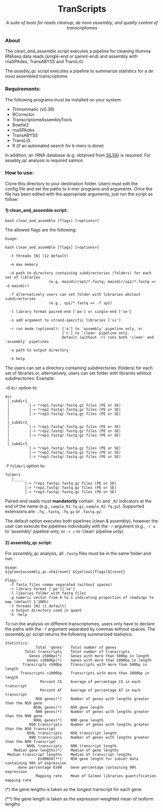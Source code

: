 <h1 align="center">TranScripts</h1>
<div align="center">

<i>A suite of tools for reads cleanup, de novo assembly, and quality control of transcriptomes</i>
</div>

### About
The _clean_and_assemble_ script executes a pipeline for cleaning Illumina RNAseq data reads (single-end or paired-end) and assembly with rnaSPAdes, TransABYSS and TransLiG.

The _assebly_qc_ script executes a pipeline to summarize statistics for a *de novo* assembled transcriptome

### Requirements:
The following programs must be installed on your system:
- Trimommatic (v0.39)
- RCorrector
- TranscriptomeAssemblyTools
- Bowtie2
- rnaSPAdes
- TransABYSS
- TransLiG
- R (if an automated search for k-mers is done)

In addition, an rRNA database (e.g. obtained from [SILVA](https://www.arb-silva.de/)) is required.
For assebly_qc analysis is required salmon

### How to use:
Clone this directory to your destination folder. Users must edit the config.file and set the paths to k-mer programs and arguments. Once the file has been edited with the appropriate arguments, just run the script as follow:

#### 1) clean_and_assemble script:

```
bash clean_and_assemble [flags] [<options>]
```
The allowed flags are the following:

```
Usage:

bash clean_and_assemble [flags] [<options>]

  -t threads [N] (12 default)
  
  -m max memory
  
  -d path to directory containing subdirectories (folders) for each set of libraries 
                    (e.g. maindir/sp1/*.fastq; maindir/sp2/*.fastq => -d maindir)
  
  -f alternatively users can set folder with libraries whitout subdirectories 
                    (e.g., sp1/*.fastq => -f sp1)
  
  -l library format paired-end ['pe'] or single-end ['se']
  
  -s add argument to strand-specific libraries ['ss']
  
  -r run mode (optional): ['a'] to 'assembly' pipeline only, or 
                          ['c'] to 'clean' pipeline only. 
                          Default (without -r) runs both 'clean' and 'assembly' pipelines
  
  -o path to output directory
  
  -h help

```
The users can set a directory containing subdirectories (folders) for each set of libraries or, alternatively, users can set folder with libraries whitout subdirectories. Example:

-d `dir` option to:
```
dir
 |_subdir1_
 |         |-> *rep1.fastq/.fastq.gz files (PE or SE)
 |         |-> *rep2.fastq/.fastq.gz files (PE or SE)
 |         |-> *rep3.fastq/.fastq.gz files (PE or SE)
 |
 |_subdir2_
 |         |-> *rep1.fastq/.fastq.gz files (PE or SE)
 |         |-> *rep2.fastq/.fastq.gz files (PE or SE)
 |         |-> *rep3.fastq/.fastq.gz files (PE or SE)
 |
 |_subdir3_
           |-> *rep1.fastq/.fastq.gz files (PE or SE)
           |-> *rep2.fastq/.fastq.gz files (PE or SE)
           |-> *rep3.fastq/.fastq.gz files (PE or SE)

```
-f `folder1` option to:

```
folder1
   |_____
         |-> *rep1.fastq/.fastq.gz files (PE or SE)
         |-> *rep2.fastq/.fastq.gz files (PE or SE)
         |-> *rep3.fastq/.fastq.gz files (PE or SE)

```
Paired-end reads must **mandatorily** contain `_R1` and `_R2` indicators at the end of the name (e.g., `sample_R1.fq.gz`, `sample_R2.fq.gz`). Supported extensions are: `.fq`, `.fastq`, `.fq.gz` or `.fastq.gz`.

The default option executes both pipelines (clean & assembly), however the user can execute the pipelines individually with the `-r` argument (e.g., `-r a` to 'assembly' pipeline only, or `-r c` to 'clean' pipeline only).



#### 2) assembly_qc script:

For _assembly_qc_ analysis, all `.fastq` files must be in the same folder and run:

```
Usage:  
${green}assembly_qc.sh${reset} ${yellow}[flags]${reset}

Flags:
  -f fasta files comma separated (without spaces)
  -r library format ['pe']['se'] 
  -l libaries folder with fastq files
  -p numeric vector from 0 to 1 indicating proportion of readings to map (default 1:100%)
  -t threads [N] (1 default)  
  -o Output directory used in quant
  -h  help
```

To run the analysis on different transcriptomes, users only have to declare the paths with the `-f` argument separated by commas without spaces. The _assembly_qc_ script returns the following summarized statistics:

```
Statistics:
              Total 'genes'   Total number of genes
         Total transcripts    Total number of transcripts
           Genes >500bp(*)    Genes with more than 500bp in length
          Genes >1000bp(*)    Genes with more than 1000bp in length
        Transcripts >500bp    Transcripts with more than 500bp in length
       Transcripts >1000bp    Transcripts with more than 1000bp in length
                Percent CG    Average of percentage CG in each transcript
                Percent AT    Average of percentage AT in each transcript
              N50 genes(*)    Number of genes with lengths greater than the N50 gene
             N50L genes(*)    N50 gene length
              N90 genes(*)    Number of genes with lengths greater than the N90 gene
             N90L genes(*)    N90 gene length
           N50 transcripts    Number of genes with lengths greater than the N50 transcript
          N50L transcripts    N50 transcript length
           N90 transcripts    Number of genes with lengths greater than the N90 transcript
          N90L transcripts    N90 transcript length
    Median gene lengths(*)    Median of gene lengths
 Median transcript lengths    Median of transcript lengths
               Ex90N50(**)    N50 gene length for subset data containing 90% of expression
      Gene percentage Ex90    Gene percentage containing 90% expression
              Mapping rate    Mean of Salmon libraries quantification mapping rate 
```
(*) the gene lengths is taken as the longest transcript for each gene

(**) the gene length is taken as the expression-weighted mean of isoform lengths


